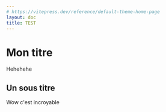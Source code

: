 ```yaml
---
# https://vitepress.dev/reference/default-theme-home-page
layout: doc
title: TEST
---
```


# Mon titre

Hehehehe

## Un sous titre

Wow c'est incroyable
